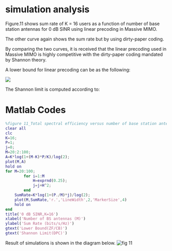 # simulation analysis

Figure.11 shows sum rate of K = 16 users as a function of number of base station antennas for 0 dB SINR using linear precoding in Massive MIMO.

The other curve again shows the sum rate but by using dirty-paper coding.

By comparing the two curves, it is received that the linear precoding used in Massive MIMO is highly competitive with the dirty-paper coding mandated by Shannon theory. 

A lower bound for linear precoding can be as the following:

<img src="https://latex.codecogs.com/svg.latex?\small&space;C_{sum\,zf}>K\log_2({1+\frac{(M-K)\rho_d}{K}})" />

The Shannon limit is computed according to:

# Matlab Codes
```matlab
%figure 11_Total spectral efficiency versus number of base station antennas for K ¼ 16 users and 0.0 dB SINR.
clear all
clc
K=16;
P=1;
j=0;
M=20:2:100;
A=K*log(1+(M-K)*P/K)/log(2);
plot(M,A)
hold on
for M=20:100;
        for i=1:M
            H=exprnd(0.25);
            j=j+H^2;
        end
    SumRate=K*log(1+(P./M)*j)/log(2);
    plot(M,SumRate,'r.','LineWidth',2,'MarkerSize',4)
    hold on
end
title('0 dB SINR,K=16')
xlabel('Number of BS antennas (M)')
ylabel('Sum Rate (bits/s/Hz)')
gtext('Lower Bound(ZF/CB)')
gtext('Shannon Limit(DPC)')
```
Result of simulations is shown in the diagram below.
![fig 11](https://user-images.githubusercontent.com/66460485/118352284-e2743600-b575-11eb-9ee8-3825ff5cd239.jpg)
